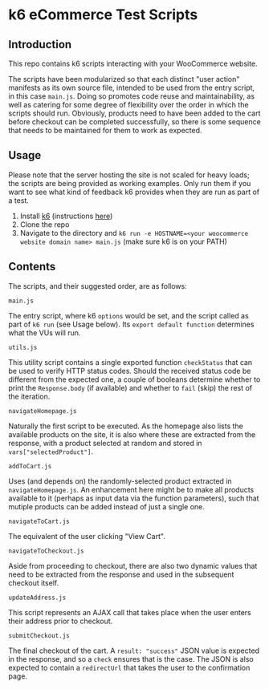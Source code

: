 # k6 eCommerce Test Scripts

## Introduction

This repo contains k6 scripts interacting with your WooCommerce website.

The scripts have been modularized so that each distinct "user action" manifests as its own source file, intended to be used from the entry script, in this case `main.js`. Doing so promotes code reuse and maintainability, as well as catering for some degree of flexibility over the order in which the scripts should run. Obviously, products need to have been added to the cart before checkout can be completed successfully, so there is some sequence that needs to be maintained for them to work as expected.

## Usage

Please note that the server hosting the site is not scaled for heavy loads; the scripts are being provided as working examples. Only run them if you want to see what kind of feedback k6 provides when they are run as part of a test.

1. Install [k6](https://k6.io) (instructions [here](https://k6.io/docs/getting-started/installation/))
2. Clone the repo
3. Navigate to the directory and `k6 run -e HOSTNAME=<your woocommerce website domain name> main.js` (make sure k6 is on your PATH)

## Contents

The scripts, and their suggested order, are as follows:

`main.js`

The entry script, where k6 `options` would be set, and the script called as part of `k6 run` (see Usage below). Its `export default function` determines what the VUs will run.

`utils.js`

This utility script contains a single exported function `checkStatus` that can be used to verify HTTP status codes. Should the received status code be different from the expected one, a couple of booleans determine whether to print the `Response.body` (if available) and whether to `fail` (skip) the rest of the iteration.

`navigateHomepage.js`

Naturally the first script to be executed. As the homepage also lists the available products on the site, it is also where these are extracted from the response, with a product selected at random and stored in `vars["selectedProduct"]`.

`addToCart.js`

Uses (and depends on) the randomly-selected product extracted in `navigateHomepage.js`. An enhancement here might be to make all products available to it (perhaps as input data via the function parameters), such that mutiple products can be added instead of just a single one.

`navigateToCart.js`

The equivalent of the user clicking "View Cart".

`navigateToCheckout.js`

Aside from proceeding to checkout, there are also two dynamic values that need to be extracted from the response and used in the subsequent checkout itself.

`updateAddress.js`

This script represents an AJAX call that takes place when the user enters their address prior to checkout.

`submitCheckout.js`

The final checkout of the cart. A `result: "success"` JSON value is expected in the response, and so a `check` ensures that is the case. The JSON is also expected to contain a `redirectUrl` that takes the user to the confirmation page.
